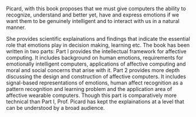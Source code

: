 Picard, with this book proposes that we must give computers the ability to recognize, understand and better yet, have and express emotions if we want them to be genuinely intelligent and to interact with us in a natural manner.

She provides scientific explainations and findings that indicate the essential role that emotions play in decision making, learning etc. The book has been written in two parts: Part I provides the intellectual framework for affective computing. It includes background on human emotions, requirements for emotionally intelligent computers, applications of affective computing and moral and social concerns that arise with it. Part 2 provides more depth discussing the design and construction of affective computers. It includes signal-based representations of emotions, human affect recognition as a pattern recognition and learning problem and the application area of affective wearable computers. Though this part is comparatively more technical than Part I, Prof. Picard has kept the explainations at a level that can be understood by a broad audience.